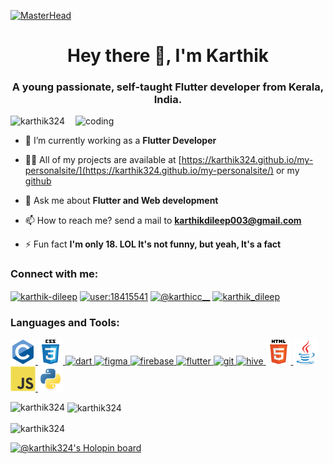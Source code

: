 [![MasterHead](https://wallpaperaccess.com/full/2471283.gif)](https://karthik324.github.io/my-personalsite/)
<h1 align="center">Hey there 👋, I'm Karthik</h1>
<h3 align="center">A young passionate, self-taught Flutter developer from Kerala, India.</h3>
<img align="right" alt="coding" width="400" src="https://res.cloudinary.com/practicaldev/image/fetch/s--R5KgC1bh--/c_limit%2Cf_auto%2Cfl_progressive%2Cq_66%2Cw_880/https://dev-to-uploads.s3.amazonaws.com/i/oi2rwsde00xo9ou6jwsl.gif">

<p align="left"> <img src="https://komarev.com/ghpvc/?username=karthik324&label=Profile%20views&color=0e75b6&style=flat" alt="karthik324" /> </p>

- 🌱 I’m currently working as a **Flutter Developer**

- 👨‍💻 All of my projects are available at [https://karthik324.github.io/my-personalsite/](https://karthik324.github.io/my-personalsite/) or my [github](https://github.com/karthik324)

- 💬 Ask me about **Flutter and Web development**

- 📫 How to reach me? send a mail to **karthikdileep003@gmail.com**

- ⚡ Fun fact **I'm only 18. LOL It's not funny, but yeah, It's a fact**

<h3 align="left">Connect with me:</h3>
<p align="left">
<a href="https://www.linkedin.com/in/karthik-dileep-381648213/" target="blank"><img align="center" src="https://raw.githubusercontent.com/rahuldkjain/github-profile-readme-generator/master/src/images/icons/Social/linked-in-alt.svg" alt="karthik-dileep" height="30" width="40" /></a>
<a href="https://stackoverflow.com/users/18415541/karthik-dileep" target="blank"><img align="center" src="https://raw.githubusercontent.com/rahuldkjain/github-profile-readme-generator/master/src/images/icons/Social/stack-overflow.svg" alt="user:18415541" height="30" width="40" /></a>
<a href="https://instagram.com/karthicc__?igshid=YmMyMTA2M2Y=" target="blank"><img align="center" src="https://raw.githubusercontent.com/rahuldkjain/github-profile-readme-generator/master/src/images/icons/Social/instagram.svg" alt="@karthicc__" height="30" width="40" /></a>
<a href="https://dribbble.com/Karthik_Dileep" target="blank"><img align="center" src="https://raw.githubusercontent.com/rahuldkjain/github-profile-readme-generator/master/src/images/icons/Social/dribbble.svg" alt="karthik_dileep" height="30" width="40" /></a>
</p>

<h3 align="left">Languages and Tools:</h3>
<p align="left"> <a href="https://www.cprogramming.com/" target="_blank" rel="noreferrer"> <img src="https://raw.githubusercontent.com/devicons/devicon/master/icons/c/c-original.svg" alt="c" width="40" height="40"/> </a> <a href="https://www.w3schools.com/css/" target="_blank" rel="noreferrer"> <img src="https://raw.githubusercontent.com/devicons/devicon/master/icons/css3/css3-original-wordmark.svg" alt="css3" width="40" height="40"/> </a> <a href="https://dart.dev" target="_blank" rel="noreferrer"> <img src="https://www.vectorlogo.zone/logos/dartlang/dartlang-icon.svg" alt="dart" width="40" height="40"/> </a> <a href="https://www.figma.com/" target="_blank" rel="noreferrer"> <img src="https://www.vectorlogo.zone/logos/figma/figma-icon.svg" alt="figma" width="40" height="40"/> </a> <a href="https://firebase.google.com/" target="_blank" rel="noreferrer"> <img src="https://www.vectorlogo.zone/logos/firebase/firebase-icon.svg" alt="firebase" width="40" height="40"/> </a> <a href="https://flutter.dev" target="_blank" rel="noreferrer"> <img src="https://www.vectorlogo.zone/logos/flutterio/flutterio-icon.svg" alt="flutter" width="40" height="40"/> </a> <a href="https://git-scm.com/" target="_blank" rel="noreferrer"> <img src="https://www.vectorlogo.zone/logos/git-scm/git-scm-icon.svg" alt="git" width="40" height="40"/> </a> <a href="https://hive.apache.org/" target="_blank" rel="noreferrer"> <img src="https://www.vectorlogo.zone/logos/apache_hive/apache_hive-icon.svg" alt="hive" width="40" height="40"/> </a> <a href="https://www.w3.org/html/" target="_blank" rel="noreferrer"> <img src="https://raw.githubusercontent.com/devicons/devicon/master/icons/html5/html5-original-wordmark.svg" alt="html5" width="40" height="40"/> </a> <a href="https://www.java.com" target="_blank" rel="noreferrer"> <img src="https://raw.githubusercontent.com/devicons/devicon/master/icons/java/java-original.svg" alt="java" width="40" height="40"/> </a> <a href="https://developer.mozilla.org/en-US/docs/Web/JavaScript" target="_blank" rel="noreferrer"> <img src="https://raw.githubusercontent.com/devicons/devicon/master/icons/javascript/javascript-original.svg" alt="javascript" width="40" height="40"/> </a> <a href="https://www.python.org" target="_blank" rel="noreferrer"> <img src="https://raw.githubusercontent.com/devicons/devicon/master/icons/python/python-original.svg" alt="python" width="40" height="40"/> </a> </p>

<p><img align="left" src="https://github-readme-stats.vercel.app/api/top-langs?username=karthik324&show_icons=true&locale=en&layout=compact" alt="karthik324" /></p>

<p>&nbsp;<img align="center" src="https://github-readme-stats.vercel.app/api?username=karthik324&show_icons=true&locale=en" alt="karthik324" /></p>

<p><img align="center" src="https://github-readme-streak-stats.herokuapp.com/?user=karthik324&" alt="karthik324" /></p>

[![@karthik324's Holopin board](https://holopin.me/karthik324)](https://holopin.io/@karthik324)
